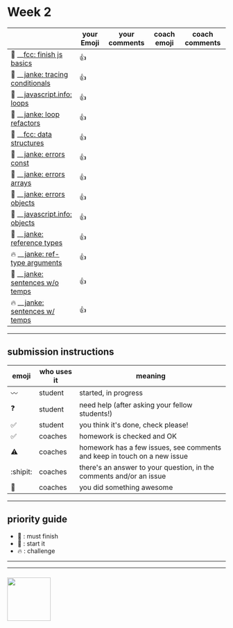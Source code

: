 # Week 2

|  | your Emoji | your comments | coach emoji | coach comments |
| --- | --- | --- | --- | --- |
| :seedling: __[fcc: finish js basics](./fcc-basic-js-pt-2.md) |:+1: | | | |
| :dash: __[janke: tracing conditionals](./jl-tracing-conditionals.md) | :+1: | | | |
| :seedling: __[javascript.info: loops](./jsinfo-loops.md) |:+1:  | | | |
| :dash: __[janke: loop refactors](./jl-loop-refactors.md) |:+1:  | | | |
| :seedling: __[fcc: data structures](./fcc-data-structures.md) |:+1:  | | | |
| :seedling: __[janke: errors const](./jl-errors-const.md) |:+1: | | | |
| :seedling: __[janke: errors arrays](./jl-errors-arrays.md) |:+1:  | | | |
| :seedling: __[janke: errors objects](./jl-errors-objects.md) |:+1:  | | | |
| :seedling: __[javascript.info: objects](./jsinfo-objects.md) |:+1:  | | | |
| :dash: __[janke: reference types](./jl-reference-types.md) |:+1:  | | | |
| :fire: __[janke: ref-type arguments](./jl-functions-ref-type-args.md) |:+1:  | | | |
| :dash: __[janke: sentences w/o temps](./jl-variables-sentences-1.md) |:+1:  | | | |
| :fire: __[janke: sentences w/ temps](./jl-variables-sentences-2.md) |:+1:  | | | |



---


## submission instructions

| emoji | who uses it | meaning |
| --- | --- | --- |
|  :wavy_dash: | student | started, in progress  | 
| :question: | student | need help (after asking your fellow students!) | 
| :white_check_mark: | student | you think it's done, check please! | 
| :white_check_mark: | coaches | homework is checked and OK |
| :warning: | coaches | homework has a few issues, see comments and keep in touch on a new issue |
| :shipit: | coaches | there's an answer to your question, in the comments and/or an issue  | 
| :star2: | coaches | you did something awesome |

---

## priority guide

* :seedling: : must finish
* :dash: : start it
* :fire: : challenge

___
___
### <a href="https://hackyourfuture.be" target="_blank"><img src="https://pbs.twimg.com/profile_images/984474625009741824/Bs_qKx6-_400x400.jpg" width="100" height="100"></img></a>
